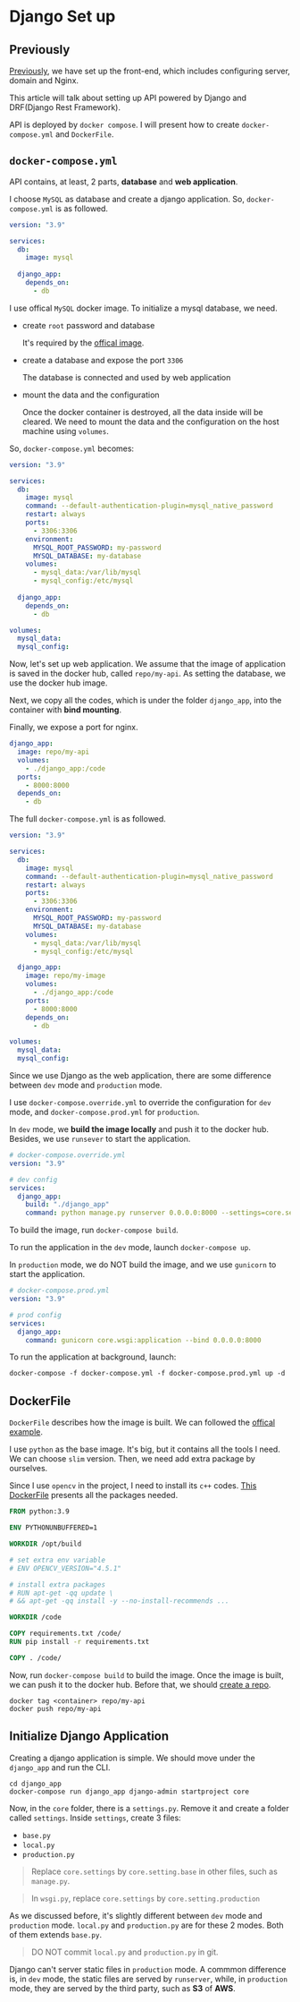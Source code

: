 # Django Set up

## Previously

[Previously](https://github.com/EnzoSeason/study-notes/blob/main/seasonliu/frontend-setup.md), we have set up the front-end, which includes configuring server, domain and Nginx.

This article will talk about setting up API powered by Django and DRF(Django Rest Framework).

API is deployed by `docker compose`. I will present how to create `docker-compose.yml` and `DockerFile`.

## `docker-compose.yml`

API contains, at least, 2 parts, **database** and **web application**. 

I choose `MySQL` as database and create a django application. So, `docker-compose.yml` is as followed.

```yml
version: "3.9"

services:
  db:
    image: mysql
  
  django_app:
    depends_on:
      - db
```

I use offical `MySQL` docker image. To initialize a mysql database, we need.
- create `root` password and database
  
  It's required by the [offical image](https://hub.docker.com/_/mysql).

- create a database and expose the port `3306`

   The database is connected and used by web application


- mount the data and the configuration

   Once the docker container is destroyed, all the data inside will be cleared. We need to mount the data and the configuration on the host machine using `volumes`.

So, `docker-compose.yml` becomes:

```yml
version: "3.9"

services:
  db:
    image: mysql
    command: --default-authentication-plugin=mysql_native_password
    restart: always
    ports:
      - 3306:3306
    environment:
      MYSQL_ROOT_PASSWORD: my-password
      MYSQL_DATABASE: my-database
    volumes:
      - mysql_data:/var/lib/mysql
      - mysql_config:/etc/mysql
  
  django_app:
    depends_on:
      - db

volumes:
  mysql_data:
  mysql_config:
```

Now, let's set up web application. We assume that the image of application is saved in the docker hub, called `repo/my-api`. As setting the database, we use the docker hub image.

Next, we copy all the codes, which is under the folder `django_app`, into the container with **bind mounting**.

Finally, we expose a port for nginx.

```yml
django_app:
  image: repo/my-api
  volumes:
    - ./django_app:/code
  ports:
    - 8000:8000
  depends_on:
    - db
```

The full `docker-compose.yml` is as followed.

```yml
version: "3.9"

services:
  db:
    image: mysql
    command: --default-authentication-plugin=mysql_native_password
    restart: always
    ports:
      - 3306:3306
    environment:
      MYSQL_ROOT_PASSWORD: my-password
      MYSQL_DATABASE: my-database
    volumes:
      - mysql_data:/var/lib/mysql
      - mysql_config:/etc/mysql

  django_app:
    image: repo/my-image
    volumes:
      - ./django_app:/code
    ports:
      - 8000:8000
    depends_on:
      - db

volumes:
  mysql_data:
  mysql_config:
```

Since we use Django as the web application, there are some difference between `dev` mode and `production` mode. 

I use `docker-compose.override.yml` to override the configuration for `dev` mode, and `docker-compose.prod.yml` for `production`.

In `dev` mode, we **build the image locally** and push it to the docker hub. Besides, we use `runsever` to start the application.

```yml
# docker-compose.override.yml
version: "3.9"

# dev config
services:
  django_app:
    build: "./django_app"
    command: python manage.py runserver 0.0.0.0:8000 --settings=core.settings.local
```

To build the image, run `docker-compose build`.

To run the application in the `dev` mode, launch `docker-compose up`.

In `production` mode, we do NOT build the image, and we use `gunicorn` to start the application.

```yml
# docker-compose.prod.yml
version: "3.9"

# prod config
services:
  django_app:
    command: gunicorn core.wsgi:application --bind 0.0.0.0:8000
```

To run the application at background, launch:

```command
docker-compose -f docker-compose.yml -f docker-compose.prod.yml up -d
```

## DockerFile

`DockerFile` describes how the image is built. We can followed the [offical example](https://docs.docker.com/language/python/build-images/).

I use `python` as the base image. It's big, but it contains all the tools I need. We can choose `slim` version. Then, we need add extra package by ourselves.

Since I use `opencv` in the project, I need to install its `c++` codes. [This DockerFile](https://github.com/janza/docker-python3-opencv/blob/master/Dockerfile) presents all the packages needed.

```DockerFile
FROM python:3.9

ENV PYTHONUNBUFFERED=1

WORKDIR /opt/build

# set extra env variable
# ENV OPENCV_VERSION="4.5.1"

# install extra packages
# RUN apt-get -qq update \ 
# && apt-get -qq install -y --no-install-recommends ...

WORKDIR /code

COPY requirements.txt /code/
RUN pip install -r requirements.txt

COPY . /code/
```

Now, run `docker-compose build` to build the image. Once the image is built, we can push it to the docker hub. Before that, we should [create a repo](https://docs.docker.com/docker-hub/repos/).

```command
docker tag <container> repo/my-api
docker push repo/my-api
```

## Initialize Django Application

Creating a django application is simple. We should move under the `django_app` and run the CLI.

```command
cd django_app
docker-compose run django_app django-admin startproject core
```

Now, in the `core` folder, there is a `settings.py`. Remove it and create a folder called `settings`. Inside `settings`, create 3 files:
- `base.py`
- `local.py`
- `production.py`

> Replace `core.settings` by `core.setting.base` in other files, such as `manage.py`.

> In `wsgi.py`, replace `core.settings` by `core.setting.production`

As we discussed before, it's slightly different between `dev` mode and `production` mode. `local.py` and `production.py` are for these 2 modes. Both of them extends `base.py`.

> DO NOT commit `local.py` and `production.py` in git.

Django can't server static files in `production` mode. A commmon difference is, in `dev` mode, the static files are served by `runserver`, while, in `production` mode, they are served by the third party, such as **S3** of **AWS**.

